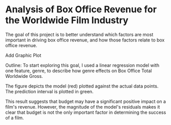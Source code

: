 # Analysis of Box Office Revenue for the Worldwide Film Industry

The goal of this project is to better understand which factors are most important in driving box office revenue, and how those factors relate to box office revenue.


Add Graphic Plot

Outline:
To start exploring this goal, I used a linear regression model with one feature, genre, to describe how genre effects on Box Office Total Worldwide Gross.

The figure depicts the model (red) plotted against the actual data points. The prediction interval is plotted in green.

This result suggests that budget may have a significant positive impact on a film's revenue. However, the magnitude of the model's residuals makes it clear that budget is not the only important factor in determining the success of a film.
